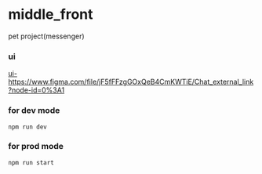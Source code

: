 # middle_front
pet project(messenger)
 ### ui
<ui-https://www.figma.com/file/jF5fFFzgGOxQeB4CmKWTiE/Chat_external_link?node-id=0%3A1>
 ### for dev mode
`npm run dev`
 ### for prod mode
`npm run start`